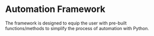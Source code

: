 # Automation Framework
The framework is designed to equip the user with pre-built functions/methods to simplify the process of automation with Python.
